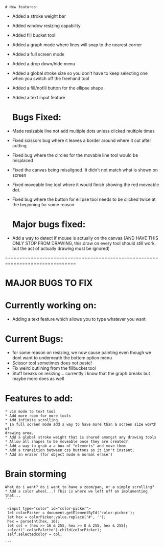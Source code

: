     # New features:
+ Added a stroke weight bar
+ Added window resizing capability
+ Added fill bucket tool
+ Added a graph mode where lines will snap to the nearest corner
+ Added a full screen mode 
+ Added a drop down/hide menu
+ Added a global stroke size so you don't have to keep selecting one when you 
switch off the freehand tool
+ Added a fill/nofill button for the ellipse shape
+ Added a text input feature

    # Bugs Fixed:
+ Made resizable line not add multiple dots unless clicked multiple times
+ Fixed scissors bug where it leaves a border around where it cut after cutting
+ Fixed bug where the circles for the movable line tool would be misplaced
+ Fixed the canvas being misaligned. It didn't not match what is shown on screen 
+ Fixed moveable line tool where it would finish showing the red moveable dot. 
+ Fixed bug where the button for ellipse tool needs to be clicked twice at the
beginning for some reason

    # Major bugs fixed:
- Add a way to detect if mouse is actually on the canvas (AND HAVE THIS
      ONLY STOP FROM DRAWING, this.draw on every tool should still work, but
      the act of actually drawing must be ignored)


===============================================================================

# MAJOR BUGS TO FIX

# Currently working on: 
* Adding a text feature which allows you to type whatever you want

 
# Current Bugs:
* for some reason on resizing, we now cause painting even though we dont want
  to underneath the bottom option menu
* Scissor tool sometimes does not paste!
* Fix weird outlining from the fillbucket tool
* Stuff breaks on resizing... currently i know that the graph breaks but maybe
more does as well



# Features to add:
    * vim mode to text tool 
    * Add more room for more tools
    * Add infinite scrolling
    * In full screen mode add a way to have more than a screen size worth of 
    drawing area. 
    * Add a global stroke weight that is shared amongst any drawing tools
    * Allow all shapes to be moveable once they are created? 
    * Add a way to grab a a box of "elements" and move them
    * Add a transition between css buttons so it isn't instant.
    * Add an eraser (for object mode & normal eraser)
 
# Brain storming
    What do i want? do i want to have a zoom/pan, or a simple scrolling?
    * Add a color wheel...? This is where we left off on implamenting that...
    ```
     
     <input type="color" id="color-picker">
     let colorPicker = document.getElementById('color-picker');
     let hex = colorPicker.value.replace('#', '');
     hex = parseInt(hex, 16);
     let col = [hex >> 16 & 255, hex >> 8 & 255, hex & 255];
     select(".colorPalette").child(colorPicker);
     self.selectedcolor = col;
     
    ```

